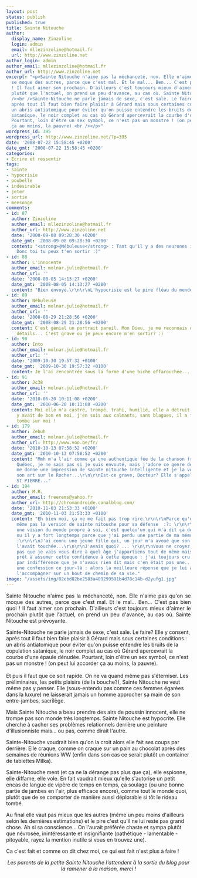 ```yaml
---
layout: post
status: publish
published: true
title: Sainte Nitouche
author:
  display_name: Zinzoline
  login: admin
  email: mllezinzoline@hotmail.fr
  url: http://www.zinzoline.net
author_login: admin
author_email: mllezinzoline@hotmail.fr
author_url: http://www.zinzoline.net
excerpt: "<p>Sainte Nitouche n'aime pas la méchanceté, non. Elle n'aime pas qu'on
  se moque des autres, parce que c'est mal. Et le mal... Ben... C'est pas bien quoi
  ! Il faut aimer son prochain. D'ailleurs c'est toujours mieux d'aimer le prochain
  plutôt que l'actuel, on prend un peu d'avance, au cas où. Sainte Nitouche est prévoyante.<br
  /><br />Sainte-Nitouche ne parle jamais de sexe, c'est sale. Le faire? Elle y consent,
  après tout il faut bien faire plaisir à Gérard mais sous certaines conditions :
  un abris antiatomique pour éviter qu'on puisse entendre les bruits de la copulation
  satanique, le noir complet au cas où Gérard apercevrait la courbe d'une épaule dénudée.
  Pourtant, loin d'être un sex symbol, ce n'est pas un monstre ! (on peut lui accorder
  ça au moins, la pauvre).<br /></p>"
wordpress_id: 395
wordpress_url: http://www.zinzoline.net/?p=395
date: '2008-07-22 15:58:45 +0200'
date_gmt: '2008-07-22 15:58:45 +0200'
categories:
- Ecrire et ressentir
tags:
- sainte
- hypocrisie
- poubelle
- indésirable
- jeter
- sortie
- mensonge
comments:
- id: 87
  author: Zinzoline
  author_email: mllezinzoline@hotmail.fr
  author_url: http://www.zinzoline.net
  date: '2008-09-08 09:28:30 +0200'
  date_gmt: '2008-09-08 09:28:30 +0200'
  content: "<strong>@Nébuleuse</strong> : Tant qu'il y a des neurones il y a de l'espoir.
    Donc toi tu peux t'en sortir :)"
- id: 88
  author: L'innocente
  author_email: molnar.julie@hotmail.fr
  author_url: ''
  date: '2008-08-05 14:13:27 +0200'
  date_gmt: '2008-08-05 14:13:27 +0200'
  content: "Bien envoyé.\r\n\r\nL'hypocrisie est le pire fléau du monde."
- id: 89
  author: Nébuleuse
  author_email: molnar.julie@hotmail.fr
  author_url: ''
  date: '2008-08-29 21:28:56 +0200'
  date_gmt: '2008-08-29 21:28:56 +0200'
  content: C'est génial un portrait pareil. Mon Dieu, je me reconnais dans certains
    détails... C'est grave ou je peux encore m'en sortir? :)
- id: 90
  author: Into
  author_email: molnar.julie@hotmail.fr
  author_url: ''
  date: '2009-10-30 19:57:32 +0100'
  date_gmt: '2009-10-30 19:57:32 +0100'
  content: Je l'ai rencontrée sous la forme d'une biche effarouchée...
- id: 91
  author: Jc38
  author_email: molnar.julie@hotmail.fr
  author_url: ''
  date: '2010-06-20 10:11:08 +0200'
  date_gmt: '2010-06-20 10:11:08 +0200'
  content: Moi elle m'a castré, trompé, trahi, humilié, elle a détruit tout ce qu'il
    y avait de bon en moi, j'en suis aux calmants, sans blagues, il a fallu que ça
    tombe sur moi !
- id: 179
  author: Zebuh
  author_email: molnar.julie@hotmail.fr
  author_url: http://www.voo.be/fr/
  date: '2010-10-13 07:58:52 +0200'
  date_gmt: '2010-10-13 07:58:52 +0200'
  content: "Mmh m'a l'air comme ça une authentique fée de la chanson française du
    Québec, je ne sais pas si je suis envouté, mais j'adore ce genre de prodige. Elle
    me donne une impression de sainte nitouche intelligente et je la vois pratiquer
    son art sur le Rocher...\r\n\r\nEst-ce grave, Docteur? Elle s'appelle Natasha
    St PIERRE..."
- id: 194
  author: M.R.
  author_email: freerems@yahoo.fr
  author_url: http://chromandroide.canalblog.com/
  date: '2010-11-03 21:53:33 +0100'
  date_gmt: '2010-11-03 21:53:33 +0100'
  content: "Eh bien moi, ça ne me fait pas trop rire.\r\n\r\nParce qu'on ne connaît
    même pas la version de sainte nitouche pour sa défense  :?: \r\n\r\nOn a chacun
    une vision du monde propre à soi, c'est quelqu'un qui m'a dit ça dernièrement
    ou il y a fort longtemps parce que j'ai perdu une partie de ma mémoire.\r\n\r\nArgument
    :\r\n\r\nJ'ai connu une jeune fille qui, un jour m'a avoué que son grand père
    l'avait touchée...\r\n\r\nJ'avais quoi? ... \r\n\r\nVous ne croyez tout de même
    pas que je vais vous dire à quel âge j'appartiens tout de même mais j'étais pas
    prêt à assumer cette confidence à cette époque : j'ai toujours cru que c'était
    par indifférence que je n'avais rien dit mais c'en était pas une...\r\n\r\nC'etait
    une confession ce jour-là : alors la meilleure réponse que je lui ai faite fut...\r\n\r\nDe
    l'accompagner sur un bout de chemin de sa vie."
image: "/assets/img/02ebd82be2583a409299591b4d78c14b-d2yufg1.jpg"
---
```

<p style="text-align: justify;">Sainte Nitouche n'aime pas la méchanceté, non. Elle n'aime pas qu'on se moque des autres, parce que c'est mal. Et le mal... Ben... C'est pas bien quoi ! Il faut aimer son prochain. D'ailleurs c'est toujours mieux d'aimer le prochain plutôt que l'actuel, on prend un peu d'avance, au cas où. Sainte Nitouche est prévoyante.</p>
<p>Sainte-Nitouche ne parle jamais de sexe, c'est sale. Le faire? Elle y consent, après tout il faut bien faire plaisir à Gérard mais sous certaines conditions : un abris antiatomique pour éviter qu'on puisse entendre les bruits de la copulation satanique, le noir complet au cas où Gérard apercevrait la courbe d'une épaule dénudée. Pourtant, loin d'être un sex symbol, ce n'est pas un monstre ! (on peut lui accorder ça au moins, la pauvre).<br /><a id="more"></a><a id="more-395"></a><br />Et puis il faut que ce soit rapide. On ne va quand même pas s'éterniser. Les préliminaires, les petits plaisirs (de la bouche?), Sainte Nitouche ne veut même pas y penser. Elle (sous-entendu pas comme ces femmes égarées dans la luxure) ne laisserait jamais un homme approcher sa main de son entre-jambes, sacrilège.</p>
<p>Mais Sainte Nitouche a beau prendre des airs de poussin innocent, elle ne trompe pas son monde très longtemps. Sainte Nitouche est hypocrite. Elle cherche à cacher ses problèmes relationnels derrière une peinture d'illusionniste mais... ou pas, comme dirait l'autre.</p>
<p>Sainte-Nitouche voudrait bien qu'on la croit alors elle fait ses coups par derrière. Elle craque, comme on craque sur un pain au chocolat après des semaines de réunions WW (enfin dans son cas ce serait plutôt un container de tablettes Milka).</p>
<p>Sainte-Nitouche ment (et ça ne la dérange pas plus que ça), elle espionne, elle diffame, elle vole. En fait vaudrait mieux qu'elle s'autorise un petit encas de langue de vipère de temps en temps, ça soulage (ou une bonne partie de jambes en l'air, plus efficace encore), comme tout le monde quoi, plutôt que de se comporter de manière aussi déplorable si tôt le rideau tombé.</p>
<p>Au final elle vaut pas mieux que les autres (même un peu moins d'ailleurs selon les dernières estimations) et le pire c'est qu'il ne lui reste pas grand chose. Ah si sa conscience... On l'aurait préférée chaste et sympa plutôt que névrosée, inintéressante et insignifiante (pathétique - lamentable - pitoyable, rayez la mention inutile si vous en trouvez une).</p>
<p>Ca c'est fait et comme on dit chez moi, ce qui est fait n'est plus à faire !</p>
<p style="text-align: center;"><em>Les parents de la petite Sainte Nitouche l'attendent à la sortie du blog pour la ramener à la maison, merci !</p>
<p></em></p>
